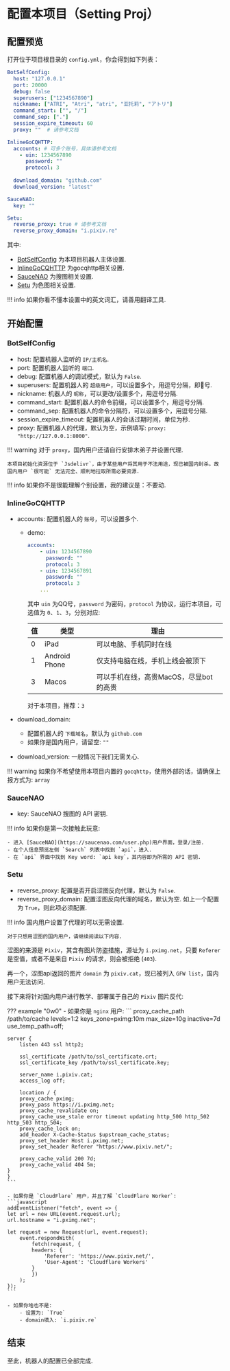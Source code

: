 # 配置本项目（Setting Proj）

## 配置预览
打开位于项目根目录的 `config.yml`，你会得到如下列表：
```yaml
BotSelfConfig:
  host: "127.0.0.1"
  port: 20000
  debug: false
  superusers: ["1234567890"]
  nickname: ["ATRI", "Atri", "atri", "亚托莉", "アトリ"]
  command_start: ["", "/"]
  command_sep: ["."]
  session_expire_timeout: 60
  proxy: ""  # 请参考文档

InlineGoCQHTTP:
  accounts: # 可多个账号，具体请参考文档
    - uin: 1234567890
      password: ""
      protocol: 3
  
  download_domain: "github.com"
  download_version: "latest"

SauceNAO:
  key: ""

Setu:
  reverse_proxy: true # 请参考文档
  reverse_proxy_domain: "i.pixiv.re"
```

其中:

- [BotSelfConfig](#botselfconfig) 为本项目机器人主体设置.
- [InlineGoCQHTTP](#inlinegocqhttp) 为gocqhttp相关设置.
- [SauceNAO](#saucenao) 为搜图相关设置.
- [Setu](#setu) 为色图相关设置.

!!! info
    如果你看不懂本设置中的英文词汇，请善用翻译工具.

## 开始配置

### BotSelfConfig

- host: 配置机器人监听的 `IP/主机名`.
- port: 配置机器人监听的 `端口`.
- debug: 配置机器人的调试模式，默认为 `False`.
- superusers: 配置机器人的 `超级用户`，可以设置多个，用逗号分隔，即🐧号.
- nickname: 机器人的 `昵称`，可以更改/设置多个，用逗号分隔.
- command_start: 配置机器人的命令前缀，可以设置多个，用逗号分隔.
- command_sep: 配置机器人的命令分隔符，可以设置多个，用逗号分隔.
- session_expire_timeout: 配置机器人的会话过期时间，单位为秒.
- proxy: 配置机器人的代理，默认为空，示例填写: `proxy: "http://127.0.0.1:8000"`.

!!! warning
    对于 `proxy`，国内用户还请自行安排木弟子并设置代理.

    本项目初始化资源位于 `Jsdelivr`，由于某些用户将其用于不法用途，现已被国内封杀。故国内用户 `很可能` 无法完全、顺利地拉取所需必要资源.

!!! info
    如果你不是很能理解个别设置，我的建议是：不要动.

### InlineGoCQHTTP

- accounts: 配置机器人的 `账号`，可以设置多个.
    - demo:
        ```yaml
        accounts:
            - uin: 1234567890
              password: ""
              protocol: 3
            - uin: 1234567891
              password: ""
              protocol: 3
            ...
        ```

        其中 `uin` 为QQ号，`password` 为密码，`protocol` 为协议，运行本项目，可选值为 `0`、`1`、`3`，分别对应:

        |值|类型|理由|
        |-|-|-|
        |0|iPad|可以电脑、手机同时在线|
        |1|Android Phone|仅支持电脑在线，手机上线会被顶下|
        |3|Macos|可以手机在线，高贵MacOS，尽显bot的高贵|

        对于本项目，推荐：`3`

- download_domain:
    - 配置机器人的 `下载域名`，默认为 `github.com`
    - 如果你是国内用户，请留空: `""`

- download_version: 一般情况下我们无需关心.

!!! warning
    如果你不希望使用本项目内置的 `gocqhttp`，使用外部的话，请确保上报方式为: `array`

### SauceNAO

- key: SauceNAO 搜图的 API 密钥.

!!! info
    如果你是第一次接触此玩意:

    - 进入 [SauceNAO](https://saucenao.com/user.php)用户界面，登录/注册.
    - 在个人信息预览左侧 `Search` 列表中找到 `api`，进入.
    - 在 `api` 界面中找到 Key word: `api key`，其内容即为所需的 API 密钥.


### Setu

- reverse_proxy: 配置是否开启涩图反向代理，默认为 `False`.
- reverse_proxy_domain: 配置涩图反向代理的域名，默认为空. 如上一个配置为 `True`，则此项必须配置.

!!! info
    国内用户设置了代理的可以无需设置.

    对于只想用涩图的国内用户，请继续阅读以下内容.

涩图的来源是 `Pixiv`，其含有图片防盗措施，源址为 `i.pximg.net`，只要 `Referer` 是空值，或者不是来自 `Pixiv` 的请求，则会被拒绝 (`403`).

再一个，涩图api返回的图片 `domain` 为 `pixiv.cat`，现已被列入 `GFW list`，国内用户无法访问.

接下来将针对国内用户进行教学、部署属于自己的 `Pixiv` 图片反代:

??? example "0w0"
    - 如果你是 `nginx` 用户:
    ```
    proxy_cache_path /path/to/cache levels=1:2 keys_zone=pximg:10m max_size=10g inactive=7d use_temp_path=off;

    server {
        listen 443 ssl http2;

        ssl_certificate /path/to/ssl_certificate.crt;
        ssl_certificate_key /path/to/ssl_certificate.key;

        server_name i.pixiv.cat;
        access_log off;

        location / {
        proxy_cache pximg;
        proxy_pass https://i.pximg.net;
        proxy_cache_revalidate on;
        proxy_cache_use_stale error timeout updating http_500 http_502 http_503 http_504;
        proxy_cache_lock on;
        add_header X-Cache-Status $upstream_cache_status;
        proxy_set_header Host i.pximg.net;
        proxy_set_header Referer "https://www.pixiv.net/";

        proxy_cache_valid 200 7d;
        proxy_cache_valid 404 5m;
    }
    }
    ```

    - 如果你是 `CloudFlare` 用户，并且了解 `CloudFlare Worker`:
    ```javascript
    addEventListener("fetch", event => {
    let url = new URL(event.request.url);
    url.hostname = "i.pximg.net";

    let request = new Request(url, event.request);
        event.respondWith(
            fetch(request, {
            headers: {
                'Referer': 'https://www.pixiv.net/',
                'User-Agent': 'Cloudflare Workers'
            }
            })
        );
    });
    ```

    - 如果你啥也不是:
        - 设置为: `True`
        - domain填入: `i.pixiv.re`

## 结束

至此，机器人的配置已全部完成.
